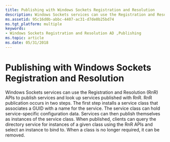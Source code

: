 ```yaml
---
title: Publishing with Windows Sockets Registration and Resolution
description: Windows Sockets services can use the Registration and Resolution (RnR) APIs to publish services and look up services published with RnR.
ms.assetid: 95c16d0b-abbc-4407-ac31-d7de0b25bd74
ms.tgt_platform: multiple
keywords:
- Windows Sockets Registration and Resolution AD ,Publishing
ms.topic: article
ms.date: 05/31/2018
---
```


# Publishing with Windows Sockets Registration and Resolution

Windows Sockets services can use the Registration and Resolution (RnR) APIs to publish services and look up services published with RnR. RnR publication occurs in two steps. The first step installs a service class that associates a GUID with a name for the service. The service class can hold service-specific configuration data. Services can then publish themselves as instances of the service class. When published, clients can query the directory service for instances of a given class using the RnR APIs and select an instance to bind to. When a class is no longer required, it can be removed.

 

 




